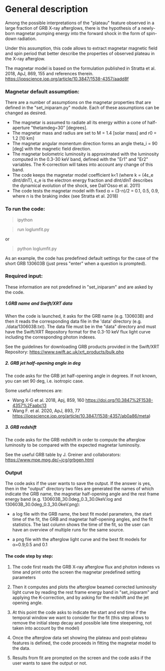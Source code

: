 # General description

Among the possible interpretations of the "plateau" feature observed in a large
fraction of GRB X-ray afterglows, there is the hypothesis of a newly-born magnetar
pumping energy into the forward shock in the form of spin-down radiation.

Under this assumption, this code allows to extract magnetar magnetic field and spin period that better describe
the properties of observed plateau in the X-ray afterglow.

The magnetar model is based on the formulation published in Stratta et al. 2018, ApJ, 869, 155 and references therein.
https://iopscience.iop.org/article/10.3847/1538-4357/aadd8f


### Magnetar default assumption:

There are a number of assumptions on the magnetar properties that are defined in the "set_iniparam.py" module. Each of these assumptions can be changed as desired.

- The magnetar is assumed to radiate all its energy within a cone of half-aperture "thetamdeg=30" [degrees].
- The magnetar mass and radius are set to M = 1.4  [solar mass] and r0 = 1.2  [10 km]
- The magnetar angular momentum direction forms an angle theta_i = 90 [deg] with the magnetic field direction.
- The magnetar bolometric luminosity is approximated with the luminosity computed in the 0.3-30 keV band, defined with the "Er1" and "Er2" variables. The K-correction will takes into account any change of this band.
- The code keeps the magnetar model coefficient k<1 (where k = (4&epsilon;_e dlnt/dlnT), &epsilon;_e is the electron energy fraction and dlnt/dlnT describes the dynamical evolution of the shock, see Dall'Osso et al. 2011)
- The code tests the magnetar model with fixed &alpha; = (3-n)/2 = 0.1, 0.5, 0.9, where n is the braking index (see Stratta et al. 2018)



### To run the code:

> ipython

> run loglumfit.py

or

> python loglumfit.py

As an example, the code has predefined default settings for the case of the short GRB 130603B (just press "enter" when a question is prompted).


### Required input:

These information are not predefined in "set_iniparam" and are asked by the code.

##### 1.GRB name and Swift/XRT data
When the code is launched, it asks for the GRB name (e.g. 130603B) and then it reads the corresponding data file in the 'data' directory (e.g. ./data/130603B.txt).
The data file must be in the "data" directory and must have the Swift/XRT Repository format for the 0.3-10 keV flux light curve including the corresponding photon indexes.

See the guidelines for downloading GRB products provided in the Swift/XRT Repository: https://www.swift.ac.uk/xrt_products/bulk.php


##### 2. GRB jet half-opening angle in deg
The code asks for the GRB jet half-opening angle in degrees. If not known, you can set 90 deg, i.e. isotropic case.

Some useful references are:
- Wang X-G et al. 2018, Apj, 859, 160 https://doi.org/10.3847%2F1538-4357%2Faabc13
- Wang F. et al. 2020, ApJ, 893, 77 https://iopscience.iop.org/article/10.3847/1538-4357/ab0a86/meta)

##### 3. GRB redshift

The code asks for the GRB redshift in order to compute the afterglow luminosity to be compared with the expected magnetar luminosity.

See the useful GRB table by J. Greiner and collaborators:
https://www.mpe.mpg.de/~jcg/grbgen.html


### Output

The code asks if the user wants to save the output. If the answer is yes, then
in the "output" directory two files are generated the names of which indicate
the GRB name, the magnetar half-opening angle and the rest frame energy band
(e.g. 130603B_30.0deg_0.3_30.0keV.log and 130603B_30.0deg_0.3_30.0keV.png):

- a log file with the GRB name, the best fit model parameters, the start time of the fit, the GRB and magnetar half-opening angles, and the fit statistics.
The last column shows the time of the fit, so the user can have an overview of multiple runs for the same source.

- a png file with the afterglow light curve and the best fit models for &alpha;=0.9,0.5 and 0.1

#### The code step by step:

1) The code first reads the GRB X-ray afterglow flux and photon indexes vs time and print onto the screen the magnetar predefined setting parameters

2) Then it computes and plots the afterglow beamed corrected luminosity light curve by reading
the rest frame energy band in "set_iniparam" and applying the K-correction,
and by asking for the redshift and the jet opening angle.

3) At this point the code asks to indicate the start and end time if the temporal window we want
to consider for the fit (this step allows to remove the initial steep decay and possible late time steepening, not taken into account by the model)

4) Once the afterglow data set showing the plateau and post-plateau features is defined, the code proceeds in fitting the magnetar model to the data.

5) Results from fit are prompted on the screen and the code asks if the user wants to save the output or not.

